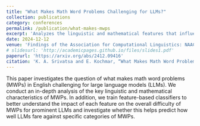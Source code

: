 ```yaml
---
title: "What Makes Math Word Problems Challenging for LLMs?"
collection: publications
category: conferences
permalink: /publication/what-makes-mwps
excerpt: 'Analyzes the linguistic and mathematical features that influence the difficulty of math word problems for large language models and develops classifiers to predict performance across problem categories.'
date: 2024-12-12
venue: 'Findings of the Association for Computational Linguistics: NAACL 2024'
# slidesurl: 'http://academicpages.github.io/files/slides1.pdf'
paperurl: 'https://arxiv.org/abs/2412.09416'
citation: 'K. A. Srivatsa and E. Kochmar, “What Makes Math Word Problems Challenging for LLMs?,” Findings of the Association for Computational Linguistics: NAACL 2024, pp. 1138–1148, 2024, doi: https://doi.org/10.18653/v1/2024.findings-naacl.72.'
---
```


This paper investigates the question of what makes math word problems (MWPs) in English challenging for large language models (LLMs). We conduct an in-depth analysis of the key linguistic and mathematical characteristics of MWPs. In addition, we train feature-based classifiers to better understand the impact of each feature on the overall difficulty of MWPs for prominent LLMs and investigate whether this helps predict how well LLMs fare against specific categories of MWPs.